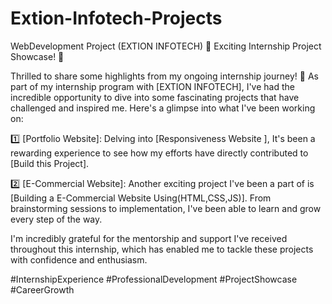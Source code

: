 # Extion-Infotech-Projects
WebDevelopment Project (EXTION INFOTECH)
🌟 Exciting Internship Project Showcase! 🌟

Thrilled to share some highlights from my ongoing internship journey! 💼 As part of my internship program with [EXTION INFOTECH], I've had the incredible opportunity to dive into some fascinating projects that have challenged and inspired me. Here's a glimpse into what I've been working on:

1️⃣ [Portfolio Website]: Delving into [Responsiveness Website ], It's been a rewarding experience to see how my efforts have directly contributed to [Build this Project].

2️⃣ [E-Commercial Website]: Another exciting project I've been a part of is [Building a E-Commercial Website Using(HTML,CSS,JS)]. From brainstorming sessions to implementation, I've been able to learn and grow every step of the way.


I'm incredibly grateful for the mentorship and support I've received throughout this internship, which has enabled me to tackle these projects with confidence and enthusiasm.

#InternshipExperience #ProfessionalDevelopment #ProjectShowcase #CareerGrowth
